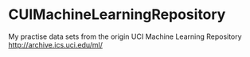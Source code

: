 # CUIMachineLearningRepository

My practise data sets from the origin UCI Machine Learning Repository http://archive.ics.uci.edu/ml/
